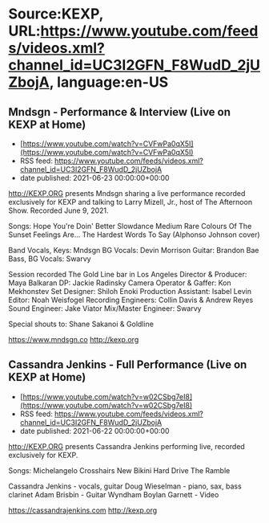 # Source:KEXP, URL:https://www.youtube.com/feeds/videos.xml?channel_id=UC3I2GFN_F8WudD_2jUZbojA, language:en-US

## Mndsgn - Performance & Interview (Live on KEXP at Home)
 - [https://www.youtube.com/watch?v=CVFwPa0qX5I](https://www.youtube.com/watch?v=CVFwPa0qX5I)
 - RSS feed: https://www.youtube.com/feeds/videos.xml?channel_id=UC3I2GFN_F8WudD_2jUZbojA
 - date published: 2021-06-23 00:00:00+00:00

http://KEXP.ORG presents Mndsgn sharing a live performance recorded exclusively for KEXP and talking to Larry Mizell, Jr., host of The Afternoon Show. Recorded June 9, 2021.

Songs:
Hope You're Doin' Better
Slowdance 
Medium Rare 
Colours Of The Sunset 
Feelings Are... The Hardest Words To Say (Alphonso Johnson cover)

Band
Vocals, Keys: Mndsgn
BG Vocals: Devin Morrison 
Guitar: Brandon Bae 
Bass, BG Vocals: Swarvy 

Session recorded The Gold Line bar in Los Angeles
Director & Producer: Maya Balkaran 
DP: Jackie Radinsky 
Camera Operator & Gaffer: Kon Mekhonstev 
Set Designer: Shiloh Enoki 
Production Assistant: Isabel Levin 
Editor: Noah Weisfogel 
Recording Engineers: Collin Davis & Andrew Reyes 
Sound Engineer: Jake Viator 
Mix/Master Engineer: Swarvy 

Special shouts to: Shane Sakanoi & Goldline

https://www.mndsgn.co
http://kexp.org

## Cassandra Jenkins - Full Performance (Live on KEXP at Home)
 - [https://www.youtube.com/watch?v=w02CSbg7eI8](https://www.youtube.com/watch?v=w02CSbg7eI8)
 - RSS feed: https://www.youtube.com/feeds/videos.xml?channel_id=UC3I2GFN_F8WudD_2jUZbojA
 - date published: 2021-06-22 00:00:00+00:00

http://KEXP.ORG presents Cassandra Jenkins performing live, recorded exclusively for KEXP.

Songs:
Michelangelo
Crosshairs
New Bikini
Hard Drive
The Ramble

Cassandra Jenkins - vocals, guitar
Doug Wieselman - piano, sax, bass clarinet
Adam Brisbin - Guitar
Wyndham Boylan Garnett - Video

https://cassandrajenkins.com
http://kexp.org

